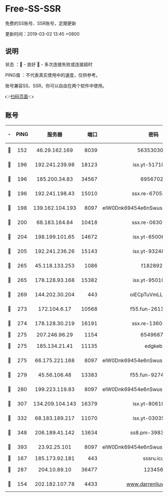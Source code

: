 # Free-SS-SSR

免费的SS账号、SSR账号，定期更新

更新时间：2019-03-02 13:45 +0800

## 说明

状态     ：🙂 - 良好 🙁 - 多次连接失败或连接超时

PING值   ：不代表真实使用中的速度，仅供参考。

账号兼容SS、SSR，你可以自由在两个软件中使用。

👉[扫码页面](https://liesauer.github.io/free-ss-ssr.github.io/)👈

## 账号

|-|PING|服务器|端口|密码|加密方式|区域|
|:----:|:----:|:-----:|-----:|:----:|:----:|:----:|
|🙂|152|46.29.162.169|8039|5635303003|aes-256-cfb|RU|
|🙂|196|192.241.239.98|18123|isx.yt-51710833|aes-256-cfb|US|
|🙂|196|185.200.34.83|34567|69567020|aes-256-cfb|US|
|🙂|196|192.241.198.43|15010|ssx.re-67053093|aes-256-cfb|US|
|🙂|198|139.162.104.193|8097|eIW0Dnk69454e6nSwuspv9DmS201tQ0D|aes-256-cfb|JP|
|🙂|200|68.183.164.84|10418|ssx.re-06301743|aes-256-cfb|US|
|🙂|204|198.199.101.65|14672|isx.yt-65006109|aes-256-cfb|US|
|🙂|205|192.241.236.26|15143|isx.yt-93248002|aes-256-cfb|US|
|🙂|265|45.118.133.253|1086|f1828920|aes-256-cfb|SG|
|🙂|265|178.128.93.168|15382|isx.yt-95010509|aes-256-cfb|SG|
|🙂|269|144.202.30.204|443|oiECpTuVmLLxk4Ts|aes-256-cfb|US|
|🙂|273|172.104.6.17|10568|f55.fun-26137081|aes-256-cfb|US|
|🙂|274|178.128.30.219|16191|ssx.re-13605619|aes-256-cfb|SG|
|🙂|275|207.246.96.29|1154|65496879|chacha20|US|
|🙂|275|185.134.21.41|11135|edgkeb|aes-256-cfb|GB|
|🙂|275|66.175.221.168|8097|eIW0Dnk69454e6nSwuspv9DmS201tQ0D|aes-256-cfb|US|
|🙂|279|45.56.106.48|13383|f55.fun-92744438|aes-256-cfb|US|
|🙂|280|199.223.119.83|8097|eIW0Dnk69454e6nSwuspv9DmS201tQ0D|aes-256-cfb|US|
|🙂|307|134.209.104.143|16379|isx.yt-80610954|aes-256-cfb|SG|
|🙂|332|68.183.189.217|11070|isx.yt-03035936|aes-256-cfb|SG|
|🙂|348|206.189.41.142|13634|ss8.pm-39830820|aes-256-cfb|SG|
|🙂|393|23.92.25.101|8097|eIW0Dnk69454e6nSwuspv9DmS201tQ0D|aes-256-cfb|US|
|🙂|167|185.173.92.181|443|sssru.icu|rc4-md5|RU|
|🙂|287|204.10.89.10|36477|123456|aes-256-cfb|US|
|🙁|154|202.182.107.78|4433|www.darrenliuwei.com|aes-256-cfb|JP|
